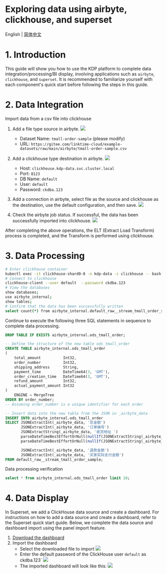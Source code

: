 # Exploring data using airbyte, clickhouse, and superset
English | [简体中文](../../zh/user-tutorials/exploring-data-using-airbyte-clickhouse-superset.md)

# 1. Introduction
This guide will show you how to use the KDP platform to complete data integration/processing/BI display, involving applications such as `airbyte`, `clickhouse`, and `superset`. It is recommended to familiarize yourself with each component's quick start before following the steps in this guide.

# 2. Data Integration
Import data from a csv file into clickhouse
1. Add a file type source in airbyte.
   ![](./images/airbyte01.png)
   - Dataset Name: `tmall-order-sample` (please modify)
   - URL: `https://gitee.com/linktime-cloud/example-datasets/raw/main/airbyte/tmall-order-sample.csv`
      
1. Add a clickhouse type destination in airbyte. 
   ![](./images/airbyte03.png)
   - Host: `clickhouse.kdp-data.svc.cluster.local`
   - Port: `8123`
   - DB Name: `default`
   - User: `default`
   - Password: `ckdba.123`

1. Add a connection in airbyte, select file as the source and clickhouse as the destination, use the default configuration, and then save.
   ![](./images/airbyte02.png)
   
1. Check the airbyte job status. If successful, the data has been successfully imported into clickhouse.
   ![](./images/airbyte04.png)
   
After completing the above operations, the ELT (Extract Load Transform) process is completed, and the Transform is performed using clickhouse.

# 3. Data Processing

```bash
# Enter clickhouse container
kubectl exec -it clickhouse-shard0-0 -n kdp-data -c clickhouse -- bash
# Connect to clickhouse
clickhouse-client --user default  --password ckdba.123
# View the databases
show databases;
use airbyte_internal;
show tables;
# Confirm that the data has been successfully written
select count(*) from airbyte_internal.default_raw__stream_tmall_order_sample;
```

Continue to execute the following three SQL statements in sequence to complete data processing.

```sql
DROP TABLE IF EXISTS airbyte_internal.ods_tmall_order;

-- Define the structure of the new table ods_tmall_order 
CREATE TABLE airbyte_internal.ods_tmall_order
(
    total_amount          Int32,
    order_number          Int32,
    shipping_address      String,
    payment_time          DateTime64(3, 'GMT'),
    order_creation_time   DateTime64(3, 'GMT'),
    refund_amount         Int32,
    actual_payment_amount Int32
)
    ENGINE = MergeTree
ORDER BY order_number;
-- Assuming order_number is a unique identifier for each order

-- Insert data into the new table from the JSON in _airbyte_data
INSERT INTO airbyte_internal.ods_tmall_order
SELECT JSONExtractInt(_airbyte_data, '总金额')                                                      AS total_amount,
       JSONExtractInt(_airbyte_data, '订单编号')                                                    AS order_number,
       JSONExtractString(_airbyte_data, '收货地址 ')                                                AS shipping_address,
       parseDateTimeBestEffortOrNull(nullIf(JSONExtractString(_airbyte_data, '订单付款时间 '), '')) AS payment_time,
       parseDateTimeBestEffortOrNull(nullIf(JSONExtractString(_airbyte_data, '订单创建时间'), ''))  AS order_creation_time,

       JSONExtractInt(_airbyte_data, '退款金额')                                                    AS refund_amount,
       JSONExtractInt(_airbyte_data, '买家实际支付金额')                                            AS actual_payment_amount
FROM default_raw__stream_tmall_order_sample;

```

Data processing verification
```sql
select * from airbyte_internal.ods_tmall_order limit 10;
```
# 4.  Data Display
In Superset, we add a ClickHouse data source and create a dashboard. For instructions on how to add a data source and create a dashboard, refer to the Superset quick start guide. Below, we complete the data source and dashboard import using the panel import feature.
1. [Download the dashboard](https://gitee.com/linktime-cloud/example-datasets/raw/main/superset/dashboard_export_20240521T102107.zip)
2. Import the dashboard
   - Select the downloaded file to import
![](./images/superset01.png)
   - Enter the default password of the ClickHouse user `default` as ckdba.123`
![](./images/superset02.png)
   - The imported dashboard will look like this:
![](./images/superset03.png)
   
